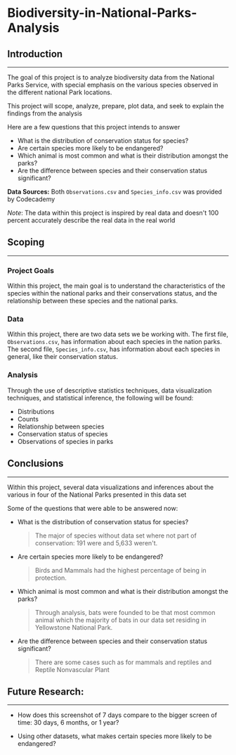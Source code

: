 # Biodiversity-in-National-Parks-Analysis

## **Introduction**
---

The goal of this project is to analyze biodiversity data from the National Parks Service, with special emphasis on the various species observed in the different national Park locations.

This project will scope, analyze, prepare, plot data, and seek to explain the findings from the analysis

Here are a few questions that this project intends to answer
- What is the distribution of conservation status for species?
- Are certain species more likely to be endangered?
- Which animal is most common and what is their distribution amongst the parks?
- Are the difference between species and their conservation status significant?

**Data Sources:**
Both `Observations.csv` and `Species_info.csv` was provided by Codecademy

*Note*: The data within this project is inspired by real data and doesn't 100 percent accurately describe the real data in the real world

## **Scoping**
---
### Project Goals

Within this project, the main goal is to understand the characteristics of the species within the national parks and their conservations status, and the relationship between these species and the national parks.

### Data

Within this project, there are two data sets we be working with. The first file, `Observations.csv`, has information about each species in the nation parks. The second file, `Species_info.csv`, has information about each species in general, like their conservation status.

### Analysis

Through the use of descriptive statistics techniques, data visualization techniques, and statistical inference, the following will be found:

- Distributions
- Counts
- Relationship between species
- Conservation status of species
- Observations of species in parks


## **Conclusions**
---
Within this project, several data visualizations and inferences about the various in four of the National Parks presented in this data set

Some of the questions that were able to be answered now:

- What is the distribution of conservation status for species?

    > The major of species without data set where not part of conservation: 191 were and 5,633 weren't.

- Are certain species more likely to be endangered?

    > Birds and Mammals had the highest percentage of being in protection.

- Which animal is most common and what is their distribution amongst the parks?

    > Through analysis, bats were founded to be that most common animal which the majority of bats in our data set residing in Yellowstone National Park.
    
- Are the difference between species and their conservation status significant?
    > There are some cases such as for mammals and reptiles and Reptile Nonvascular Plant

## Future Research:
---
- How does this screenshot of 7 days compare to the bigger screen of time: 30 days, 6 months, or 1 year?

- Using other datasets, what makes certain species more likely to be endangered?

